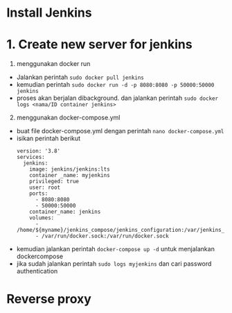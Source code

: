 # Install Jenkins

# 1. Create new server for jenkins
1. menggunakan docker run 
 - Jalankan perintah `sudo docker pull jenkins`
 - kemudian perintah `sudo docker run -d -p 8080:8080 -p 50000:50000 jenkins`
 - proses akan berjalan dibackground. dan jalankan perintah `sudo docker logs <nama/ID container jenkins>`

2. menggunakan docker-compose.yml
 - buat file docker-compose.yml dengan perintah `nano docker-compose.yml`
 - isikan perintah berikut
    ```
    version: '3.8'
    services:
      jenkins:
        image: jenkins/jenkins:lts
        container _name: myjenkins
        privileged: true
        user: root
        ports:
          - 8080:8080
          - 50000:50000
        container_name: jenkins
        volumes:
          - /home/${myname}/jenkins_compose/jenkins_configuration:/var/jenkins_home
          - /var/run/docker.sock:/var/run/docker.sock
    ```
 - kemudian jalankan perintah `docker-compose up -d` untuk menjalankan dockercompose
 - jika sudah jalankan perintah `sudo logs myjenkins` dan cari password authentication

# Reverse proxy